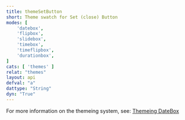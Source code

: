 ```yaml
---
title: themeSetButton
short: Theme swatch for Set (close) Button
modes: [
	'datebox',
	'flipbox',
	'slidebox',
	'timebox',
	'timeflipbox',
	'durationbox',
]
cats: [ 'themes' ]
relat: "themes"
layout: api
defval: "a"
dattype: "String"
dyn: "True"
---
```


For more information on the themeing system, see: [Themeing DateBox]({{site.basesite}}doc/3-1-themes/)

